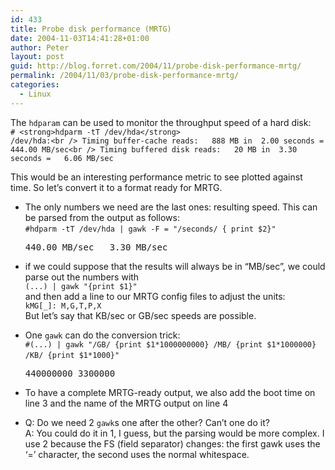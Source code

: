 ```yaml
---
id: 433
title: Probe disk performance (MRTG)
date: 2004-11-03T14:41:28+01:00
author: Peter
layout: post
guid: http://blog.forret.com/2004/11/probe-disk-performance-mrtg/
permalink: /2004/11/03/probe-disk-performance-mrtg/
categories:
  - Linux
---
```

The `hdparam` can be used to monitor the throughput speed of a hard disk:  
`# <strong>hdparm -tT /dev/hda</strong>`  
`/dev/hda:<br />
Timing buffer-cache reads:   888 MB in  2.00 seconds = 444.00 MB/sec<br />
Timing buffered disk reads:   20 MB in  3.30 seconds =   6.06 MB/sec`

This would be an interesting performance metric to see plotted against time. So let&#8217;s convert it to a format ready for MRTG.

  * The only numbers we need are the last ones: resulting speed. This can be parsed from the output as follows:  
    `#hdparm -tT /dev/hda | gawk -F = "/seconds/ { print $2}"`&#160;</p> 
    <pre>440.00 MB/sec   3.30 MB/sec</pre>

  * if we could suppose that the results will always be in &#8220;MB/sec&#8221;, we could parse out the numbers with  
    `(...) | gawk "{print $1}"`  
    and then add a line to our MRTG config files to adjust the units:  
    `kMG[_]: M,G,T,P,X`  
    But let&#8217;s say that KB/sec or GB/sec speeds are possible.
  * One `gawk` can do the conversion trick:  
    `#(...) | gawk "/GB/ {print $1*1000000000} /MB/ {print $1*1000000} /KB/ {print $1*1000}"`&#160;</p> 
    <pre>440000000 3300000</pre>

  * To have a complete MRTG-ready output, we also add the boot time on line 3 and the name of the MRTG output on line 4
  * Q: Do we need 2 `gawk`s one after the other? Can&#8217;t one do it?  
    A: You could do it in 1, I guess, but the parsing would be more complex. I use 2 because the FS (field separator) changes: the first gawk uses the &#8216;=&#8217; character, the second uses the normal whitespace.